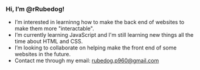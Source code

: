 ### Hi, I’m @rRubedog!
- I’m interested in learninng how to make the back end of websites to make them more "interactable".
- I’m currently learning JavaScript and I'm still learning new things all the time about HTML and CSS.
- I’m looking to collaborate on helping make the front end of some websites in the future.
- Contact me through my email: rubedog.p960@gmail.com

<!---
rRubedog/rRubedog is a ✨ special ✨ repository because its `README.md` (this file) appears on your GitHub profile.
You can click the Preview link to take a look at your changes.
--->
